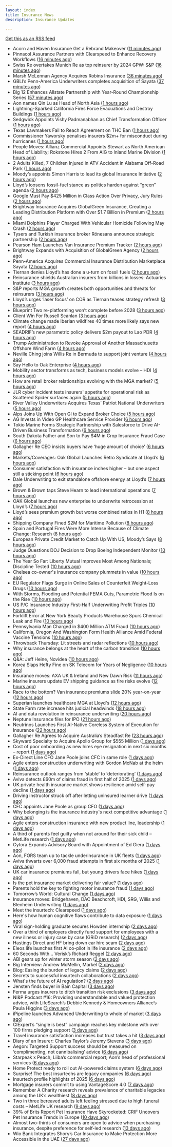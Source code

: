 ```yaml
---
layout: index
title: Insurance News
description: Insurance Updates

---
```


[Get this as an RSS feed](/insurance.rss)

<!-- news_marker starts -->
- Acorn and Haven Insurance Get a Rebrand Makeover ([11 minutes ago](https://insurance-edge.net/2025/09/04/acorn-and-haven-insurance-get-a-rebrand-makeover/))
- Pinnacol Assurance Partners with Clearspeed to Enhance Recovery Workflows ([16 minutes ago](https://www.insurtechinsights.com/pinnacol-assurance-partners-with-clearspeed-to-enhance-recovery-workflows/))
- Swiss Re overtakes Munich Re as top reinsurer by 2024 GPW: S&P ([16 minutes ago](https://www.reinsurancene.ws/swiss-re-overtakes-munich-re-as-top-reinsurer-by-2024-gpw-sp/))
- Marsh McLennan Agency Acquires Robins Insurance ([36 minutes ago](https://www.insurtechinsights.com/marsh-mclennan-agency-acquires-robins-insurance/))
- GBLI’s Penn-America Underwriters completes acquisition of Sayata ([37 minutes ago](https://www.reinsurancene.ws/gblis-penn-america-underwriters-completes-acquisition-of-sayata/))
- Big 12 Enhances Allstate Partnership with Year-Round Championship Series ([57 minutes ago](https://www.insurancejournal.com/news/midwest/2025/09/04/837914.htm))
- Aon names Qin Lu as Head of North Asia ([1 hours ago](https://www.reinsurancene.ws/aon-names-qin-lu-as-head-of-north-asia/))
- Lightning-Sparked California Fires Force Evacuations and Destroy Buildings ([1 hours ago](https://www.insurancejournal.com/news/west/2025/09/04/837912.htm))
- Sedgwick Appoints Vishy Padmanabhan as Chief Transformation Officer ([1 hours ago](https://www.insurtechinsights.com/sedgwick-appoints-vishy-padmanabhan-as-chief-transformation-officer/))
- Texas Lawmakers Fail to Reach Agreement on THC Ban ([1 hours ago](https://www.insurancejournal.com/news/southcentral/2025/09/04/837902.htm))
- Commissioner Yaworsky penalises insurers $2m+ for misconduct during hurricanes ([1 hours ago](https://www.reinsurancene.ws/commissioner-yaworsky-penalises-insurers-2m-for-misconduct-during-hurricanes/))
- People Moves: Allianz Commercial Appoints Stewart as North American Head of Liability; Rokstone Hires 2 From AIG to Inland Marine Division ([1 hours ago](https://www.insurancejournal.com/news/national/2025/09/04/837755.htm))
- 2 Adults Killed, 7 Children Injured in ATV Accident in Alabama Off-Road Park ([1 hours ago](https://www.insurancejournal.com/news/southeast/2025/09/04/837894.htm))
- Moody’s appoints Simon Harris to lead its global Insurance Initiative ([2 hours ago](https://www.reinsurancene.ws/moodys-appoints-simon-harris-to-lead-its-global-insurance-initiative/))
- Lloyd’s loosens fossil-fuel stance as politics harden against “green” agenda ([2 hours ago](https://www.insurancebusinessmag.com/uk/news/breaking-news/lloyds-loosens-fossilfuel-stance-as-politics-harden-against-green-agenda-548479.aspx))
- Google Must Pay $425 Million in Class Action Over Privacy, Jury Rules ([2 hours ago](https://www.insurancejournal.com/news/national/2025/09/04/837888.htm))
- Brightway Insurance Acquires GlobalGreen Insurance, Creating a Leading Distribution Platform with Over $1.7 Billion in Premium ([2 hours ago](https://www.insurtechinsights.com/brightway-insurance-acquires-globalgreen-insurance-creating-a-leading-distribution-platform-with-over-1-7-billion-in-premium/))
- Miami Dolphins Player Charged With Vehicular Homicide Following May Crash ([2 hours ago](https://www.insurancejournal.com/news/southeast/2025/09/04/837885.htm))
- Tysers and Turkish insurance broker Rönesans announce strategic partnership ([2 hours ago](https://www.reinsurancene.ws/tysers-and-turkish-insurance-broker-ronesans-announce-strategic-partnership/))
- Pearson Ham Launches Van Insurance Premium Tracker ([2 hours ago](https://insurance-edge.net/2025/09/04/pearson-ham-launches-van-insurance-premium-tracker/))
- Brightway Expands with Acquisition of GlobalGreen Agency ([2 hours ago](https://www.insurancejournal.com/news/southeast/2025/09/04/837878.htm))
- Penn-America Acquires Commercial Insurance Distribution Marketplace Sayata ([2 hours ago](https://www.insurancejournal.com/news/east/2025/09/04/837826.htm))
- Tiernan denies Lloyd’s has done a u-turn on fossil fuels ([2 hours ago](https://www.postonline.co.uk/lloyd%E2%80%99slondon/7958955/tiernan-denies-lloyd%E2%80%99s-has-done-a-u-turn-on-fossil-fuels))
- Reinsurance shields Australian insurers from billions in losses: Actuaries Institute ([3 hours ago](https://www.reinsurancene.ws/reinsurance-shields-australian-insurers-from-billions-in-losses-actuaries-institute/))
- S&P reports MGA growth creates both opportunities and threats for reinsurers ([3 hours ago](https://www.reinsurancene.ws/sp-reports-mga-growth-creates-both-opportunities-and-threats-for-reinsurers/))
- Lloyd’s urges ‘laser focus’ on COR as Tiernan teases strategy refresh ([3 hours ago](https://www.postonline.co.uk/lloyd%E2%80%99slondon/7958954/lloyd%E2%80%99s-urges-%E2%80%98laser-focus%E2%80%99-on-cor-as-tiernan-teases-strategy-refresh))
- Blueprint Two re-platforming won’t complete before 2028 ([3 hours ago](https://www.postonline.co.uk/lloyd%E2%80%99slondon/7958953/blueprint-two-re-platforming-won%E2%80%99t-complete-before-2028))
- Client Win For Russell Scanlan ([3 hours ago](https://insurance-edge.net/2025/09/04/client-win-for-russell-scanlan/))
- Climate change made Iberian wildfires 40 times more likely says new report ([4 hours ago](https://www.insurancebusinessmag.com/uk/news/catastrophe/climate-change-made-iberian-wildfires-40-times-more-likely-says-new-report-548466.aspx))
- SEADRIF’s new parametric policy delivers $2m payout to Lao PDR ([4 hours ago](https://www.reinsurancene.ws/seadrifs-new-parametric-policy-delivers-2m-payout-to-lao-pdr/))
- Trump Administration to Revoke Approval of Another Massachusetts Offshore Wind Farm ([4 hours ago](https://www.insurancejournal.com/news/east/2025/09/04/837864.htm))
- Neville Ching joins Willis Re in Bermuda to support joint venture ([4 hours ago](https://www.reinsurancene.ws/neville-ching-joins-willis-re-in-bermuda-to-support-joint-venture/))
- Say Hello to Oak Enterprise ([4 hours ago](https://insurance-edge.net/2025/09/04/say-hello-to-oak-enterprise/))
- Mobility sector transforms as tech, business models evolve – HDI ([4 hours ago](https://www.insurancebusinessmag.com/uk/news/auto-motor/mobility-sector-transforms-as-tech-business-models-evolve--hdi-548437.aspx))
- How are retail broker relationships evolving with the MGA market? ([5 hours ago](https://www.insurancebusinessmag.com/uk/tv/how-are-retail-broker-relationships-evolving-with-the-mga-market-548433.aspx))
- JLR cyber incident tests insurers' appetite for operational risk as Scattered Spider surfaces again ([5 hours ago](https://www.insurancebusinessmag.com/uk/news/cyber/jlr-cyber-incident-tests-insurers-appetite-for-operational-risk-as-scattered-spider-surfaces-again-548432.aspx))
- River Valley Underwriters Acquires Texas’ Patriot National Underwriters ([5 hours ago](https://www.insurancejournal.com/news/southcentral/2025/09/04/837801.htm))
- Alps Joins Up With Open GI to Expand Broker Choice ([5 hours ago](https://insurance-edge.net/2025/09/04/alps-joins-up-with-open-gi-to-expand-broker-choice/))
- AG Invests in Video GP Healthcare Service Provider ([6 hours ago](https://insurance-edge.net/2025/09/04/ag-invests-in-video-gp-healthcare-service-provider/))
- Tokio Marine Forms Strategic Partnership with Salesforce to Drive AI-Driven Business Transformation ([6 hours ago](https://www.insurtechinsights.com/tokio-marine-forms-strategic-partnership-with-salesforce-to-drive-ai-driven-business-transformation/))
- South Dakota Father and Son to Pay $4M in Crop Insurance Fraud Case ([6 hours ago](https://www.insurancejournal.com/news/midwest/2025/09/04/837809.htm))
- Gallagher Re CEO insists buyers have ‘huge amount of choice’ ([6 hours ago](https://www.postonline.co.uk/reinsurance/7958947/gallagher-re-ceo-insists-buyers-have-%E2%80%98huge-amount-of-choice%E2%80%99))
- Markets/Coverages: Oak Global Launches Retro Syndicate at Lloyd’s ([6 hours ago](https://www.insurancejournal.com/news/international/2025/09/04/837861.htm))
- Consumer satisfaction with insurance inches higher – but one aspect still a sticking point ([6 hours ago](https://www.insurancebusinessmag.com/uk/news/breaking-news/consumer-satisfaction-with-insurance-inches-higher--but-one-aspect-still-a-sticking-point-548416.aspx))
- Dale Underwriting to exit standalone offshore energy at Lloyd’s ([7 hours ago](https://www.insurancebusinessmag.com/uk/news/breaking-news/dale-underwriting-to-exit-standalone-offshore-energy-at-lloyds-548413.aspx))
- Brown & Brown taps Steve Hearn to lead international operations ([7 hours ago](https://www.insurancebusinessmag.com/uk/news/breaking-news/brown-and-brown-taps-steve-hearn-to-lead-international-operations-548410.aspx))
- OAK Global launches new enterprise to underwrite retrocession at Lloyd’s ([7 hours ago](https://www.insurancebusinessmag.com/uk/news/property-insurance/oak-global-launches-new-enterprise-to-underwrite-retrocession-at-lloyds-548406.aspx))
- Lloyd’s sees premium growth but worse combined ratios in H1 ([8 hours ago](https://www.insurancebusinessmag.com/uk/news/breaking-news/lloyds-sees-premium-growth-but-worse-combined-ratios-in-h1-548394.aspx))
- Shipping Company Fined $2M for Maritime Pollution ([8 hours ago](https://www.insurancejournal.com/news/southcentral/2025/09/04/837795.htm))
- Spain and Portugal Fires Were More Intense Because of Climate Change: Research ([8 hours ago](https://www.insurancejournal.com/news/international/2025/09/04/837852.htm))
- European Private Credit Market to Catch Up With US, Moody’s Says ([8 hours ago](https://www.insurancejournal.com/news/international/2025/09/04/837848.htm))
- Judge Questions DOJ Decision to Drop Boeing Independent Monitor ([10 hours ago](https://www.insurancejournal.com/news/national/2025/09/04/837785.htm))
- The Year So Far: Liberty Mutual Improves Most Among Nationals; Discipline Tested ([10 hours ago](https://www.insurancejournal.com/news/national/2025/09/04/837788.htm))
- Chelsea co-owner's insurance company plummets in value ([10 hours ago](https://www.insurancebusinessmag.com/uk/news/breaking-news/chelsea-coowners-insurance-company-plummets-in-value-548361.aspx))
- EU Regulator Flags Surge in Online Sales of Counterfeit Weight-Loss Drugs ([10 hours ago](https://www.insurancejournal.com/news/international/2025/09/04/837764.htm))
- With Storms, Flooding and Potential FEMA Cuts, Parametric Flood Is on the Rise ([10 hours ago](https://www.insurancejournal.com/news/southeast/2025/09/04/837828.htm))
- US P/C Insurance Industry First-Half Underwriting Profit Triples ([10 hours ago](https://www.insurancejournal.com/news/national/2025/09/04/837812.htm))
- Forklift Error at New York Beauty Products Warehouse Spurs Chemical Leak and Fire ([10 hours ago](https://www.insurancejournal.com/news/east/2025/09/04/837838.htm))
- Pennsylvania Man Charged in $400 Million ATM Fraud ([10 hours ago](https://www.insurancejournal.com/news/east/2025/09/04/837823.htm))
- California, Oregon And Washington Form Health Alliance Amid Federal Vaccine Tensions ([10 hours ago](https://www.insurancejournal.com/news/west/2025/09/04/837772.htm))
- Throwback Thursday: Lit streets and radar reflections ([10 hours ago](https://www.postonline.co.uk/personal/7956764/throwback-thursday-lit-streets-and-radar-reflections))
- Why insurance belongs at the heart of the carbon transition ([10 hours ago](https://www.postonline.co.uk/commercial/7958927/why-insurance-belongs-at-the-heart-of-the-carbon-transition))
- Q&A: Jeff Heine, Novidea ([10 hours ago](https://www.postonline.co.uk/technology/7957699/qa-jeff-heine-novidea))
- Korea Slaps Hefty Fine on SK Telecom for Years of Negligence ([10 hours ago](https://www.insurancejournal.com/news/international/2025/09/04/837768.htm))
- Insurance moves: AXA UK & Ireland and New Dawn Risk ([11 hours ago](https://www.insurancebusinessmag.com/uk/news/breaking-news/insurance-moves-axa-uk-and-ireland-and-new-dawn-risk-548375.aspx))
- Marine insurers update EV shipping guidance as fire risks evolve ([12 hours ago](https://www.insurancebusinessmag.com/uk/news/marine/marine-insurers-update-ev-shipping-guidance-as-fire-risks-evolve-548373.aspx))
- Race to the bottom? Van insurance premiums slide 20% year-on-year ([12 hours ago](https://www.insurancebusinessmag.com/uk/news/auto-motor/race-to-the-bottom-van-insurance-premiums-slide-20-yearonyear-548371.aspx))
- Superian launches healthcare MGA at Lloyd's ([12 hours ago](https://www.insurancebusinessmag.com/uk/news/life-insurance/superian-launches-healthcare-mga-at-lloyds-548370.aspx))
- State Farm rate increase hits judicial headwinds ([18 hours ago](https://www.dig-in.com/news/state-farm-rate-increase-hits-judicial-headwinds))
- AI and data revolution in reinsurance underwriting ([20 hours ago](https://www.dig-in.com/opinion/ai-and-data-revolution-in-reinsurance-underwriting))
- Neptune Insurance files for IPO ([21 hours ago](https://www.dig-in.com/articles/neptune-insurance-files-for-ipo))
- Neutrinos Launches First AI-Native Coreless System of Execution for Insurance ([22 hours ago](https://www.insurtechinsights.com/neutrinos-launches-first-ai-native-coreless-system-of-execution-for-insurance/))
- Gallagher Re Agrees to Acquire Australia’s Steadfast Re ([23 hours ago](https://www.insurtechinsights.com/gallagher-re-agrees-to-acquire-australias-steadfast-re/))
- Skyward Specialty to Acquire Apollo Group for $555 Million ([1 days ago](https://www.insurtechinsights.com/skyward-specialty-to-acquire-apollo-group-for-555-million/))
- Cost of poor onboarding as new hires eye resignation in next six months – report ([1 days ago](https://www.insurancebusinessmag.com/uk/business-strategy/cost-of-poor-onboarding-as-new-hires-eye-resignation-in-next-six-months--report-548328.aspx))
- Ex-Direct Line CFO Jane Poole joins CFC in same role ([1 days ago](https://www.insurancebusinessmag.com/uk/news/breaking-news/exdirect-line-cfo-jane-poole-joins-cfc-in-same-role-548279.aspx))
- Agile enters construction underwriting with Gordon McNab at the helm ([1 days ago](https://www.insurtechinsights.com/agile-enters-construction-underwriting-with-gordon-mcnab-at-the-helm/))
- Reinsurance outlook ranges from ‘stable’ to ‘deteriorating’ ([1 days ago](https://www.postonline.co.uk/reinsurance/7958944/reinsurance-outlook-ranges-from-%E2%80%98stable%E2%80%99-to-%E2%80%98deteriorating%E2%80%99))
- Aviva detects £60m of claims fraud in first half of 2025 ([1 days ago](https://www.postonline.co.uk/news/7958946/aviva-detects-%C2%A360m-of-claims-fraud-in-first-half-of-2025))
- UK private health insurance market shows resilience amid self-pay decline ([1 days ago](https://www.insurancebusinessmag.com/uk/news/life-insurance/uk-private-health-insurance-market-shows-resilience-amid-selfpay-decline-548276.aspx))
- Driving instructor struck off after letting uninsured learner drive ([1 days ago](https://www.insurancebusinessmag.com/uk/news/legal-insights/driving-instructor-struck-off-after-letting-uninsured-learner-drive-548275.aspx))
- CFC appoints Jane Poole as group CFO ([1 days ago](https://www.postonline.co.uk/news/7958945/cfc-appoints-jane-poole-as-group-cfo))
- Why belonging is the insurance industry's next competitive advantage ([1 days ago](https://www.insurancebusinessmag.com/uk/news/diversity-inclusion/why-belonging-is-the-insurance-industrys-next-competitive-advantage-548171.aspx))
- Agile enters construction insurance with new product line, leadership ([1 days ago](https://www.insurancebusinessmag.com/uk/news/construction-engineering/agile-enters-construction-insurance-with-new-product-line-leadership-548263.aspx))
- A third of parents feel guilty when not around for their sick child – MetLife research ([1 days ago](https://ifamagazine.com/a-third-of-parents-feel-guilty-when-not-around-for-their-sick-child-metlife-research/))
- Cytora Expands Advisory Board with Appointment of Ed Giera ([1 days ago](https://www.insurtechinsights.com/cytora-expands-advisory-board-with-appointment-of-ed-giera/))
- Aon, FORS team up to tackle underinsurance in UK fleets ([1 days ago](https://www.insurancebusinessmag.com/uk/news/auto-motor/aon-fors-team-up-to-tackle-underinsurance-in-uk-fleets-548260.aspx))
- Aviva thwarts over 6,000 fraud attempts in first six months of 2025 ([1 days ago](https://www.insurancebusinessmag.com/uk/news/breaking-news/aviva-thwarts-over-6000-fraud-attempts-in-first-six-months-of-2025-548258.aspx))
- UK car insurance premiums fall, but young drivers face hikes ([1 days ago](https://www.insurancebusinessmag.com/uk/news/auto-motor/uk-car-insurance-premiums-fall-but-young-drivers-face-hikes-548243.aspx))
- Is the pet insurance market delivering fair value? ([1 days ago](https://www.postonline.co.uk/personal/7958177/is-the-pet-insurance-market-delivering-fair-value))
- Parents hold the key to fighting motor insurance fraud ([1 days ago](https://www.postonline.co.uk/claims/7958260/parents-hold-the-key-to-fighting-motor-insurance-fraud))
- Tomorrow’s World: Cultural Change ([1 days ago](https://www.postonline.co.uk/regulation/7958189/tomorrow%E2%80%99s-world-cultural-change))
- Insurance moves: Bridgehaven, DAC Beachcroft, HDI, SRG, Willis and Blenheim Underwriting ([1 days ago](https://www.insurancebusinessmag.com/uk/news/breaking-news/insurance-moves-bridgehaven-dac-beachcroft-hdi-srg-willis-and-blenheim-underwriting-548213.aspx))
- Meet the insurtech: Clearspeed ([1 days ago](https://www.dig-in.com/news/meet-the-insurtech-clearspeed))
- Here's how human cognitive flaws contribute to data exposure ([1 days ago](https://www.dig-in.com/opinion/how-cognitive-flaws-contribute-to-data-exposure))
- Viral sign-holding graduate secures Howden internship ([2 days ago](https://www.postonline.co.uk/broker/7958941/viral-sign-holding-graduate-secures-howden-internship))
- Over a third of employers directly fund support for employees with a new illness or injury case by case (GRiD research) ([2 days ago](https://ifamagazine.com/over-a-third-36-of-employers-directly-fund-support-for-employees-with-a-new-illness-or-injury-case-by-case-grid-research/))
- Hastings Direct and HF bring down car hire scam ([2 days ago](https://www.postonline.co.uk/personal/7958940/hastings-direct-and-hf-bring-down-car-hire-scam))
- Eleos life launches first AI co-pilot in life insurance ([2 days ago](https://ifamagazine.com/eleos-life-launches-first-ai-co-pilot-in-life-insurance/))
- 60 Seconds With... Verisk’s Richard Reggel ([2 days ago](https://www.postonline.co.uk/technology/7958029/60-seconds-with-verisk%E2%80%99s-richard-reggel))
- ABI gears up for winter storm season ([2 days ago](https://www.postonline.co.uk/claims/7958926/abi-gears-up-for-winter-storm-season))
- Big Interview: Andrew McMellin, Markel ([2 days ago](https://www.postonline.co.uk/lloyd%E2%80%99slondon/7958273/big-interview-andrew-mcmellin-markel))
- Blog: Easing the burden of legacy claims ([2 days ago](https://www.postonline.co.uk/claims/7958292/blog-easing-the-burden-of-legacy-claims))
- Secrets to successful insurtech collaborations ([2 days ago](https://www.dig-in.com/news/secrets-to-successful-insurtech-collaborations))
- What's the future of AI regulation? ([2 days ago](https://www.dig-in.com/news/whats-the-future-of-ai-regulation))
- Jensten finds buyer in Bain Capital ([3 days ago](https://www.postonline.co.uk/news/7958931/jensten-finds-buyer-in-bain-capital))
- Ferma urges insurers to ditch transition risk exclusions ([3 days ago](https://www.postonline.co.uk/commercial/7958930/ferma-urges-insurers-to-ditch-transition-risk-exclusions))
- NI&P Podcast #16: Providing understandable and valued protection advice, with LifeSearch’s Debbie Kennedy & Homeowners Alliance’s Paula Higgins ([3 days ago](https://ifamagazine.com/nip-podcast-16-providing-understandable-and-valued-protection-advice-with-lifesearchs-debbie-kennedy-homeowners-alliances-paula-higgins/))
- iPipeline launches Advanced Underwriting to whole of market ([3 days ago](https://ifamagazine.com/ipipeline-launches-advanced-underwriting-to-whole-of-market/))
- CIExpert’s “single is best” campaign reaches key milestone with over 100 firms pledging support ([3 days ago](https://ifamagazine.com/ciexperts-single-is-best-campaign-reaches-key-milestone-with-over-100-firms-pledging-support/))
- Travel insurance satisfaction increases but trust takes a hit ([3 days ago](https://www.postonline.co.uk/personal/7958863/travel-insurance-satisfaction-increases-but-trust-takes-a-hit))
- Diary of an Insurer: Charles Taylor’s Jeremy Stevens ([3 days ago](https://www.postonline.co.uk/technology/7957628/diary-of-an-insurer-charles-taylor%E2%80%99s-jeremy-stevens))
- Aegon: Targeted Support success should be measured on ‘complimenting, not cannibalising’ advice ([6 days ago](https://ifamagazine.com/aegon-targeted-support-success-should-be-measured-on-complimenting-not-cannibalising-advice/))
- Starpeak x Peach; Liiba’s commercial report; Aon’s head of professional services ([6 days ago](https://www.postonline.co.uk/news/7958924/starpeak-x-peach-liiba%E2%80%99s-commercial-report-aon%E2%80%99s-head-of-professional-services))
- Home Protect ready to roll out AI-powered claims system ([6 days ago](https://www.postonline.co.uk/news/7958319/home-protect-ready-to-roll-out-ai-powered-claims-system))
- Surprise! The best insurtechs are legacy companies ([6 days ago](https://www.dig-in.com/opinion/the-best-insurtechs-are-legacy-companies))
- Insurtech profile highlights of 2025 ([6 days ago](https://www.dig-in.com/list/insurtech-profile-highlights-of-2025))
- Mortgage insurers commit to using VantageScore 4.0 ([7 days ago](https://www.dig-in.com/news/mortgage-insurers-commit-to-using-vantagescore-4-0))
- Remember A Charity research reveals prevalence of charitable legacies among the UK’s wealthiest ([8 days ago](https://ifamagazine.com/remember-a-charity-research-reveals-prevalence-of-charitable-legacies-among-the-uks-wealthiest/))
- Two in three bereaved adults left feeling stressed due to high funeral costs – MetLife UK research ([9 days ago](https://ifamagazine.com/two-in-three-bereaved-adults-left-feeling-stressed-due-to-high-funeral-costs-metlife-uk-research/))
- 39% of Brits Report Pet Insurance Have Skyrocketed: CRIF Uncovers Pet Insurance Trends in Europe ([10 days ago](https://thefintechtimes.com/39-of-brits-report-pet-insurance-have-skyrocketed-crif-uncovers-pet-insurance-trends-in-europe/))
- Almost two-thirds of consumers are open to advice when purchasing insurance, despite preference for self-led research ([13 days ago](https://ifamagazine.com/almost-two-thirds-of-consumers-are-open-to-advice-when-purchasing-insurance-despite-preference-for-self-led-research/))
- Wio Bank Integrates Shory’s Car Insurance to Make Protection More Accessible in the UAE ([27 days ago](https://thefintechtimes.com/wio-bank-integrates-shorys-car-insurance-to-make-protection-more-accessible-in-the-uae/))

<!-- news_marker ends -->